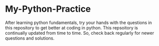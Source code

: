 # My-Python-Practice

After learning python fundamentals, try your hands with the questions in this repository to get better at coding in python. This repsoitory is continually updated from time to time. So, check back regularly for newer questions and solutions. 
